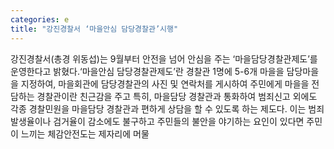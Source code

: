 ```yaml
---
categories: e
title: "강진경찰서 ‘마을안심 담당경찰관’시행"
---
```

강진경찰서(총경 위동섭)는 9월부터 안전을 넘어 안심을 주는 ‘마을담당경찰관제도’를 운영한다고 밝혔다.‘마을안심 담당경찰관제도’란 경찰관 1명에 5-6개 마을을 담당마을을 지정하여, 마을회관에 담당경찰관의 사진 및 연락처를 게시하여 주민에게 마을을 전담하는 경찰관이란 친근감을 주고 특히, 마을담당 경찰관과 통화하여 범죄신고 외에도 각종 경찰민원을 마을담당 경찰관과 편하게 상담을 할 수 있도록 하는 제도다. 이는 범죄발생율이나 검거율이 감소에도 불구하고 주민들의 불안을 야기하는 요인이 있다면 주민이 느끼는 체감안전도는 제자리에 머물